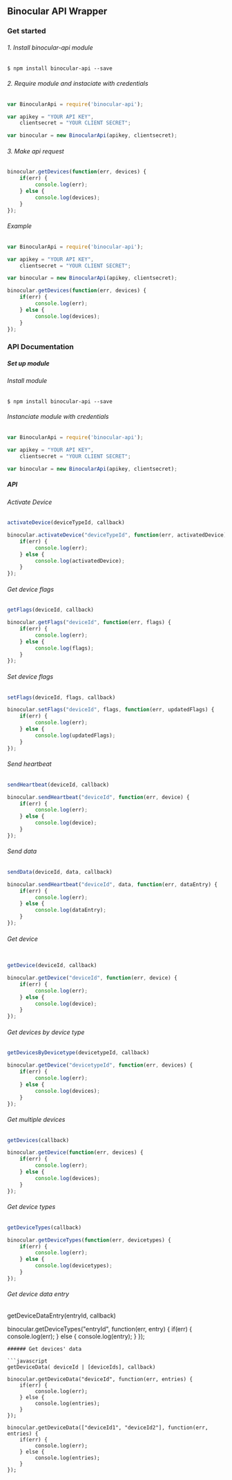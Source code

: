 ## Binocular API Wrapper

### Get started

###### 1. Install binocular-api module
	
```
$ npm install binocular-api --save
```

###### 2. Require module and instaciate with credentials
	
```javascript
var BinocularApi = require('binocular-api'); 

var apikey = "YOUR API KEY",
    clientsecret = "YOUR CLIENT SECRET";

var binocular = new BinocularApi(apikey, clientsecret);
```

###### 3. Make api request

```javascript
binocular.getDevices(function(err, devices) { 
    if(err) {
         console.log(err); 
    } else {
         console.log(devices); 
    }
});
```

###### Example

```javascript
var BinocularApi = require('binocular-api'); 

var apikey = "YOUR API KEY",
    clientsecret = "YOUR CLIENT SECRET";

var binocular = new BinocularApi(apikey, clientsecret); 

binocular.getDevices(function(err, devices) { 
    if(err) {
         console.log(err); 
    } else {
         console.log(devices); 
    }
});
```


### API Documentation
##### Set up module
###### Install module
```
$ npm install binocular-api --save
```
###### Instanciate module with credentials

```javascript
var BinocularApi = require('binocular-api'); 

var apikey = "YOUR API KEY",
    clientsecret = "YOUR CLIENT SECRET";

var binocular = new BinocularApi(apikey, clientsecret); 
```

##### API
###### Activate Device
```javascript
activateDevice(deviceTypeId, callback)

binocular.activateDevice("deviceTypeId", function(err, activatedDevice) { 
    if(err) {
         console.log(err); 
    } else {
         console.log(activatedDevice); 
    }
});
```
###### Get device flags

```javascript
getFlags(deviceId, callback)

binocular.getFlags("deviceId", function(err, flags) { 
    if(err) {
         console.log(err); 
    } else {
         console.log(flags); 
    }
});
```
###### Set device flags

```javascript
setFlags(deviceId, flags, callback)

binocular.setFlags("deviceId", flags, function(err, updatedFlags) { 
    if(err) {
         console.log(err); 
    } else {
         console.log(updatedFlags); 
    }
});
```

###### Send heartbeat
```javascript
sendHeartbeat(deviceId, callback)

binocular.sendHeartbeat("deviceId", function(err, device) { 
    if(err) {
         console.log(err); 
    } else {
         console.log(device); 
    }
});
```
###### Send data

```javascript
sendData(deviceId, data, callback)

binocular.sendHeartbeat("deviceId", data, function(err, dataEntry) { 
    if(err) {
         console.log(err); 
    } else {
         console.log(dataEntry); 
    }
});
```
###### Get device

```javascript

getDevice(deviceId, callback)

binocular.getDevice("deviceId", function(err, device) { 
    if(err) {
         console.log(err); 
    } else {
         console.log(device); 
    }
});
```

###### Get devices by device type

```javascript
getDevicesByDevicetype(devicetypeId, callback)

binocular.getDevice("devicetypeId", function(err, devices) { 
    if(err) {
         console.log(err); 
    } else {
         console.log(devices); 
    }
});
```
###### Get multiple devices

```javascript
getDevices(callback)

binocular.getDevice(function(err, devices) { 
    if(err) {
         console.log(err); 
    } else {
         console.log(devices); 
    }
});
```

###### Get device types

```javascript
getDeviceTypes(callback)

binocular.getDeviceTypes(function(err, devicetypes) { 
    if(err) {
         console.log(err); 
    } else {
         console.log(devicetypes); 
    }
});
```
###### Get device data entry

getDeviceDataEntry(entryId, callback)

binocular.getDeviceTypes("entryId", function(err, entry) { 
    if(err) {
         console.log(err); 
    } else {
         console.log(entry); 
    }
});
```
###### Get devices' data

```javascript
getDeviceData( deviceId | [deviceIds], callback)

binocular.getDeviceData("deviceId", function(err, entries) { 
    if(err) {
         console.log(err); 
    } else {
         console.log(entries); 
    }
});

binocular.getDeviceData(["deviceId1", "deviceId2"], function(err, entries) { 
    if(err) {
         console.log(err); 
    } else {
         console.log(entries); 
    }
});
```
